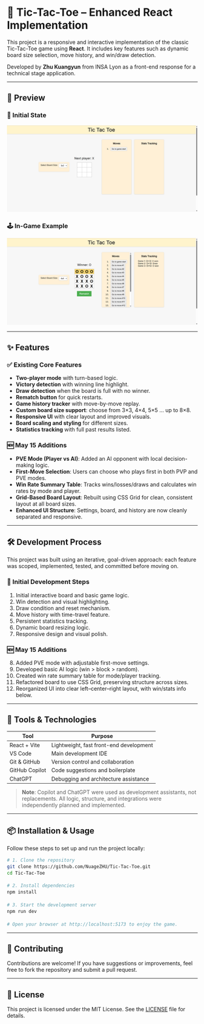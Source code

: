 # 🧠 Tic-Tac-Toe – Enhanced React Implementation

This project is a responsive and interactive implementation of the classic Tic-Tac-Toe game using **React**. It includes key features such as dynamic board size selection, move history, and win/draw detection.

Developed by **Zhu Kuangyun** from INSA Lyon as a front-end response for a technical stage application.

---

## 🚀 Preview

### 📌 Initial State

![Initial Screen](./initial.png)

### 🕹️ In-Game Example

![In-Game](./ingame.png)

---

## ✨ Features

### ✅ Existing Core Features

- **Two-player mode** with turn-based logic.
- **Victory detection** with winning line highlight.
- **Draw detection** when the board is full with no winner.
- **Rematch button** for quick restarts.
- **Game history tracker** with move-by-move replay.
- **Custom board size support**: choose from 3×3, 4×4, 5×5 … up to 8×8.
- **Responsive UI** with clear layout and improved visuals.
- **Board scaling and styling** for different sizes.
- **Statistics tracking** with full past results listed.

### 🆕 May 15 Additions

- **PVE Mode (Player vs AI)**: Added an AI opponent with local decision-making logic.
- **First-Move Selection**: Users can choose who plays first in both PVP and PVE modes.
- **Win Rate Summary Table**: Tracks wins/losses/draws and calculates win rates by mode and player.
- **Grid-Based Board Layout**: Rebuilt using CSS Grid for clean, consistent layout at all board sizes.
- **Enhanced UI Structure**: Settings, board, and history are now cleanly separated and responsive.

---

## 🛠️ Development Process

This project was built using an iterative, goal-driven approach: each feature was scoped, implemented, tested, and committed before moving on.

### 📌 Initial Development Steps

1. Initial interactive board and basic game logic.
2. Win detection and visual highlighting.
3. Draw condition and reset mechanism.
4. Move history with time-travel feature.
5. Persistent statistics tracking.
6. Dynamic board resizing logic.
7. Responsive design and visual polish.

### 🆕 May 15 Additions

8. Added PVE mode with adjustable first-move settings.
9. Developed basic AI logic (win > block > random).
10. Created win rate summary table for mode/player tracking.
11. Refactored board to use CSS Grid, preserving structure across sizes.
12. Reorganized UI into clear left–center–right layout, with win/stats info below.

---

## 🔧 Tools & Technologies

| Tool            | Purpose                              |
|-----------------|--------------------------------------|
| React + Vite    | Lightweight, fast front-end development |
| VS Code         | Main development IDE                |
| Git & GitHub    | Version control and collaboration   |
| GitHub Copilot  | Code suggestions and boilerplate    |
| ChatGPT         | Debugging and architecture assistance |

> **Note**: Copilot and ChatGPT were used as development assistants, not replacements. All logic, structure, and integrations were independently planned and implemented.

---

## 📦 Installation & Usage

Follow these steps to set up and run the project locally:

```bash
# 1. Clone the repository
git clone https://github.com/NuageZHU/Tic-Tac-Toe.git
cd Tic-Tac-Toe

# 2. Install dependencies
npm install

# 3. Start the development server
npm run dev

# Open your browser at http://localhost:5173 to enjoy the game.
```

---

## 🤝 Contributing

Contributions are welcome! If you have suggestions or improvements, feel free to fork the repository and submit a pull request.

---

## 📜 License

This project is licensed under the MIT License. See the [LICENSE](./LICENSE) file for details.